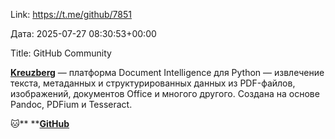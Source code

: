 Link: https://t.me/github/7851

Дата: 2025-07-27 08:30:53+00:00

Title: GitHub Community

[**Kreuzberg**](https://github.com/Goldziher/kreuzberg) — платформа Document Intelligence для Python — извлечение текста, метаданных и структурированных данных из PDF-файлов, изображений, документов Office и многого другого. Создана на основе Pandoc, PDFium и Tesseract.

🐱** **[**GitHub**](https://t.me/+3xphzXTayGE1NDVi)

